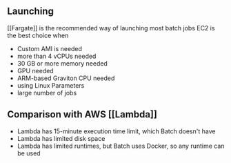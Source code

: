 ## Launching 
[[Fargate]] is the recommended way of launching most batch jobs
EC2 is the best choice when
- Custom AMI is needed
- more than 4 vCPUs needed
- 30 GB or more memory needed
- GPU needed
- ARM-based Graviton CPU needed
- using Linux Parameters
- large number of jobs

## Comparison with AWS [[Lambda]] 
- Lambda has 15-minute execution time limit, which Batch doesn't have
- Lambda has limited disk space
- Lambda has limited runtimes, but Batch uses Docker, so any runtime can be used